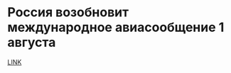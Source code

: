 # Россия возобновит международное авиасообщение 1 августа



[LINK](https://varlamov.ru/3970888.html)
